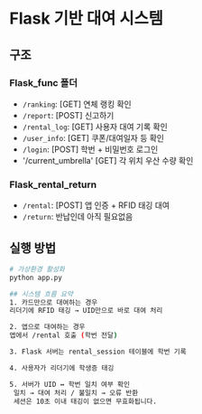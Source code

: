 # Flask 기반 대여 시스템

## 구조
### Flask_func 폴더
- `/ranking`: [GET] 연체 랭킹 확인
- `/report`: [POST] 신고하기
- `/rental_log`: [GET] 사용자 대여 기록 확인
- `/user_info`: [GET] 쿠폰/대여일자 등 확인
- `/login`: [POST] 학번 + 비밀번호 로그인
- '/current_umbrella'	[GET]	각 위치 우산 수량 확인

### Flask_rental_return
- `/rental`: [POST] 앱 인증 + RFID 태깅 대여
- `/return`: 반납인데 아직 필요없음

## 실행 방법
```bash
# 가상환경 활성화 
python app.py

## 시스템 흐름 요약
1. 카드만으로 대여하는 경우
리더기에 RFID 태깅 → UID만으로 바로 대여 처리

2. 앱으로 대여하는 경우
앱에서 /rental 호출 (학번 전달)

3. Flask 서버는 rental_session 테이블에 학번 기록

4. 사용자가 리더기에 학생증 태깅

5. 서버가 UID ↔ 학번 일치 여부 확인
 일치 → 대여 처리 / 불일치 → 오류 반환
 세션은 10초 이내 태깅이 없으면 무효화됩니다.
